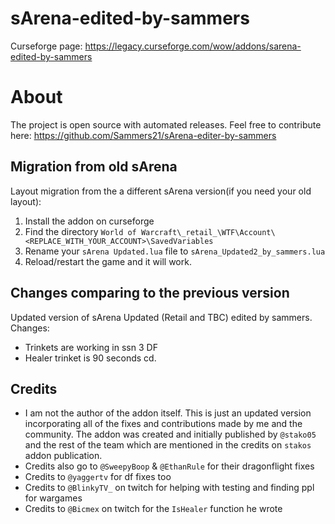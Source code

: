 # sArena-edited-by-sammers

Curseforge page: https://legacy.curseforge.com/wow/addons/sarena-edited-by-sammers

# About
The project is open source with automated releases. Feel free to contribute here: https://github.com/Sammers21/sArena-editer-by-sammers

## Migration from old sArena

Layout migration from the a different sArena version(if you need your old layout):

1. Install the addon on curseforge
2. Find the directory `World of Warcraft\_retail_\WTF\Account\<REPLACE_WITH_YOUR_ACCOUNT>\SavedVariables`
3. Rename your `sArena Updated.lua` file to `sArena_Updated2_by_sammers.lua`
4. Reload/restart the game and it will work.

## Changes comparing to the previous version

Updated version of sArena Updated (Retail and TBC) edited by sammers. Changes: 

- Trinkets are working in ssn 3 DF
- Healer trinket is 90 seconds cd.

## Credits

- I am not the author of the addon itself. This is just an updated version incorporating all of the fixes and contributions made by me and the community. The addon was created and initially published by `@stako05` and the rest of the team which are mentioned in the credits on `stakos` addon publication.
- Credits also go to `@SweepyBoop` & `@EthanRule` for their dragonflight fixes
- Credits to `@yaggertv` for df fixes too
- Credits to `@BlinkyTV_` on twitch for helping with testing and finding ppl for wargames
- Credits to `@Bicmex` on twitch for the `IsHealer` function he wrote 
